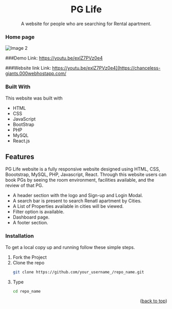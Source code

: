 
<div align="center">
    <h1 align="center">PG Life</h1>
  <p align="center">
    A website for people who are searching for Rental apartment.
    <br />
    </p>
</div>



### Home page
 ![Image 2](https://github.com/nishaSahuU/PG-Life.github.io/assets/82632229/c7c811a1-95b9-4140-97c8-ed12d81f6095)

###Demo
Link: https://youtu.be/exlZ7PVz0e4

###Website link
Link: https://youtu.be/exlZ7PVz0e4](https://chanceless-giants.000webhostapp.com/



### Built With

This website was built with

* HTML
* CSS
* JavaScript
* BootStrap
* PHP
* MySQL
* React.js

## Features
PG Life website is a fully responsive website designed using HTML, CSS, Boootstrap, MySQL, PHP, Javascript, React. Through this website users can book PGs by seeing the room environment, facilities available, and the review of that PG.
* A header section with the logo and Sign-up and Login Modal.
* A search bar is present to search Renatl apartment by Cities.
* A List of Properties available in cities will be viewed.
* Filter option is available.
*  Dashboard page.
* A footer section.
  

### Installation

To get a local copy up and running follow these simple steps.
1. Fork the Project
2. Clone the repo
   ```sh
   git clone https://github.com/your_username_/repo_name.git
   ```
3. Type
   ```sh
   cd repo_name
   ```
   
<p align="right">(<a href="#readme-top">back to top</a>)</p>
